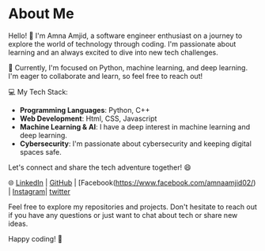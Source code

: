 # About Me

Hello! 👋 I'm Amna Amjid, a software engineer enthusiast on a journey to explore the world of technology through coding. I'm passionate about learning and an always excited to dive into new tech challenges.

🚀 Currently, I'm focused on Python, machine learning, and deep learning. I'm eager to collaborate and learn, so feel free to reach out!

💻 My Tech Stack: 

- **Programming Languages**: Python, C++
- **Web Development**: Html, CSS, Javascript
- **Machine Learning & AI**: I have a deep interest in machine learning and deep learning.
- **Cybersecurity**: I'm passionate about cybersecurity and keeping digital spaces safe.

Let's connect and share the tech adventure together! 😄

🌐 [LinkedIn](https://www.linkedin.com/in/amna-amjid) | [GitHub](https://github.com/amnaamjid) | [Facebook(https://www.facebook.com/amnaamjid02/) | [Instagram](https://www.instagram.com/amna_amjid/)| [twitter](https://twitter.com/AmnaAmjid)


Feel free to explore my repositories and projects. Don't hesitate to reach out if you have any questions or just want to chat about tech or share new ideas.

Happy coding! 🚀

   
    

<!---
amnaamjid/amnaamjid is a ✨ special ✨ repository because its `README.md` (this file) appears on your GitHub profile.
You can click the Preview link to take a look at your changes.
--->
